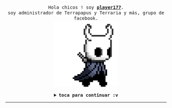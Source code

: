 <p align="center">
  <br>
  <samp>
    Hola chicos ! soy <b><a rel="nofollow noopener noreferrer" target="_blank" href="https://github.com/Player177-YT">player177</a></b>.
    <br>soy administrador de Terrapapus y Terraria y más, grupo de facebook.<br>

</samp>

  <img src="https://raw.githubusercontent.com/TanZng/TanZng/master/assets/hollor_knight3.gif" width="200"/>

</p>


<details align="center">

<summary> <b> <samp> toca para continuar :v </samp></b></summary>
<samp>
 <b><h2 style="color: #fc6203">SIGUEME &nbsp;EN MIS REDES!</h2> </b>

  &nbsp; 
  &nbsp;
  <a rel="nofollow noopener noreferrer" target="_blank" href="https://youtube.com/@estimadojugador177?si=h9CYZjfbDNkKxNqw">
  <img src="https://raw.githubusercontent.com/TanZng/TanZng/master/assets/youtube.png" width="30px" alt="YouTube"></a>


</samp>
</details>

----